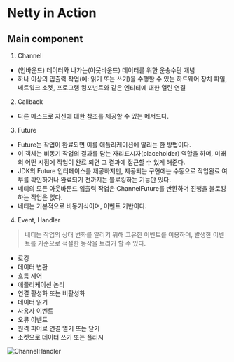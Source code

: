 # Netty in Action


## Main component

1. Channel
- (인바운드) 데이터와 나가는(아웃바운드) 데이터를 위한 운송수단 개념
- 하나 이상의 입출력 작업(예: 읽기 또는 쓰기)을 수행할 수 있는 하드웨어 장치 파일, 네트워크 소켓, 프로그램 컴포넌트와 같은 엔티티에 대한 열린 연결
2. Callback
- 다른 메스드로 자신에 대한 참조를 제공할 수 있는 메서드다.
3. Future
- Future는 작업이 완료되면 이를 애플리케이션에 알리는 한 방법이다.
- 이 객체는 비동기 작업의 결과를 담는 자리표시자(placeholder) 역할을 하며, 미래의 어떤 시점에 작업이
완료 되면 그 결과에 접근할 수 있게 해준다.
- JDK의 Future 인터페이스를 제공하지만, 제공되는 구현에는 수동으로 작업완료 여부를 확인하거나 완료되기 전까지는 블로킹하는 기능만 있다.
- 네티의 모든 아웃바둔드 입출력 작업은 ChannelFuture를 반환하며 진행을 블로킹하는 작업은 없다.
- 네티는 기본적으로 비동기식이며, 이벤트 기반이다.
4. Event, Handler
> 네티는 작업의 상태 변화를 알리기 위해 고유한 이벤트를 이용하며, 발생한 이벤트를 기준으로 적절한 동작을 트리거 할 수 있다.
- 로깅
- 데이터 변환
- 흐름 제어
- 애플리케이션 논리
- 연결 활성화 또는 비활성화
- 데이터 읽기
- 사용자 이벤트
- 오류 이벤트
- 원격 피어로 연결 열기 또는 닫기
- 소켓으로 데이터 쓰기 또는 플러시

![ChannelHandler](https://waylau.gitbooks.io/essential-netty-in-action/content/images/Figure%201.3%20Event%20Flow.jpg "ChannelHandler")
